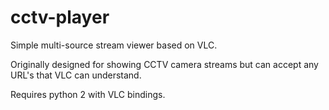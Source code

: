 # cctv-player

Simple multi-source stream viewer based on VLC.

Originally designed for showing CCTV camera streams but can accept any URL's that VLC can understand.

Requires python 2 with VLC bindings.

